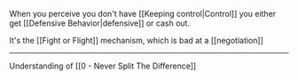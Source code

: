 When you perceive you don't have [[Keeping control|Control]] you either get [[Defensive Behavior|defensive]] or cash out.

It's the [[Fight or Flight]] mechanism, which is bad at a [[negotiation]]

---

Understanding of [[0 - Never Split The Difference]]
